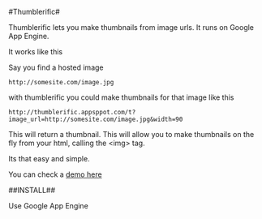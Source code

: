 #Thumblerific#

Thumblerific lets you make thumbnails from image urls.
It runs on Google App Engine.

It works like this

Say you find a hosted image 

    http://somesite.com/image.jpg

with thumblerific you could make thumbnails for that image like this

    http://thumblerific.appsppot.com/t?image_url=http://somesite.com/image.jpg&width=90
    
This will return a thumbnail. This will allow you to make thumbnails on the fly from your html, calling the &lt;img&gt; tag.

Its that easy and simple.

You can check a [demo here](http://thumblerific.appspot.com)

##INSTALL##

Use Google App Engine